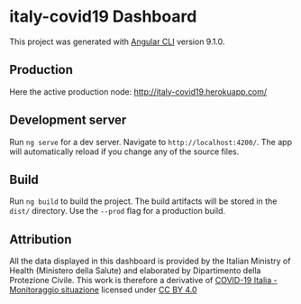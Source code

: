 # italy-covid19 Dashboard


This project was generated with [Angular CLI](https://github.com/angular/angular-cli) version 9.1.0.

## Production
Here the active production node: http://italy-covid19.herokuapp.com/

## Development server

Run `ng serve` for a dev server. Navigate to `http://localhost:4200/`. The app will automatically reload if you change any of the source files.

## Build

Run `ng build` to build the project. The build artifacts will be stored in the `dist/` directory. Use the `--prod` flag for a production build.

## Attribution
All the data displayed in this dashboard is provided by the Italian Ministry of Health (Ministero della Salute) and elaborated by Dipartimento della Protezione Civile. This work is therefore a derivative of [COVID-19 Italia - Monitoraggio situazione](https://github.com/pcm-dpc/COVID-19) licensed under [CC BY 4.0](https://github.com/pcm-dpc/COVID-19/blob/master/LICENSE)
